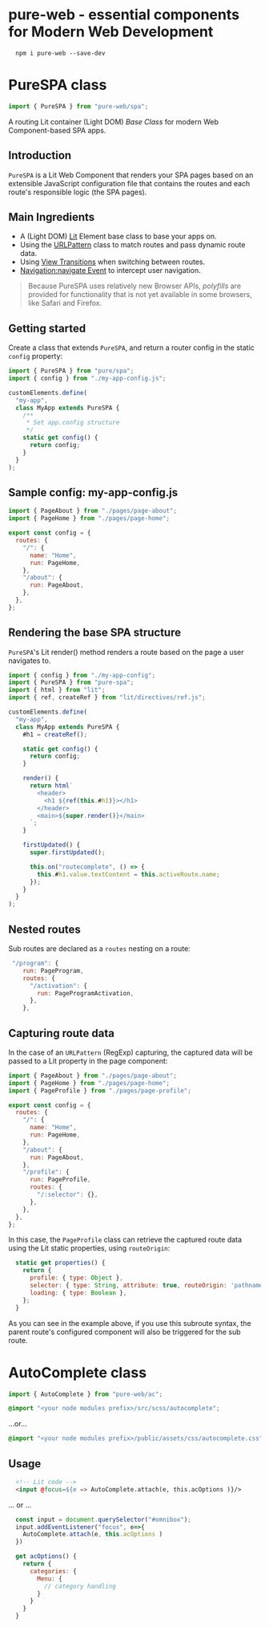 # pure-web - essential components for Modern Web Development
```cli
  npm i pure-web --save-dev
```

# PureSPA class

```js
import { PureSPA } from "pure-web/spa";
```

A routing Lit container (Light DOM) _Base Class_ for modern Web Component-based SPA apps.

## Introduction

`PureSPA` is a Lit Web Component that renders your SPA pages based on an extensible JavaScript configuration file that contains the routes and each route's responsible logic (the SPA pages).

## Main Ingredients

- A (Light DOM) [Lit](https://lit.dev/) Element base class to base your apps on.
- Using the [URLPattern](https://developer.mozilla.org/en-US/docs/Web/API/URLPattern) class to match routes and pass dynamic route data.
- Using [View Transitions](https://developer.mozilla.org/en-US/docs/Web/API/View_Transitions_API) when switching between routes.
- [Navigation:navigate Event](https://developer.mozilla.org/en-US/docs/Web/API/Navigation/navigate_event) to intercept user navigation.

> Because PureSPA uses relatively new Browser APIs, *polyfills* are provided for functionality that is not yet available in some browsers, like Safari and Firefox.

## Getting started

Create a class that extends `PureSPA`, and return a router config in the static `config` property:

```js
import { PureSPA } from "pure/spa";
import { config } from "./my-app-config.js";

customElements.define(
  "my-app",
  class MyApp extends PureSPA {
    /**
     * Set app.config structure
     */
    static get config() {
      return config;
    }
  }
);
```

## Sample config: my-app-config.js

```js
import { PageAbout } from "./pages/page-about";
import { PageHome } from "./pages/page-home";

export const config = {
  routes: {
    "/": {
      name: "Home",
      run: PageHome,
    },
    "/about": {
      run: PageAbout,
    },
  },
};
```

## Rendering the base SPA structure

`PureSPA`'s Lit render() method renders a route based on the page a user navigates to.

```js
import { config } from "./my-app-config";
import { PureSPA } from "pure-spa";
import { html } from "lit";
import { ref, createRef } from "lit/directives/ref.js";

customElements.define(
  "my-app",
  class MyApp extends PureSPA {
    #h1 = createRef();

    static get config() {
      return config;
    }

    render() {
      return html`
        <header>
          <h1 ${ref(this.#h1)}></h1>
        </header>
        <main>${super.render()}</main>
      `;
    }

    firstUpdated() {
      super.firstUpdated();

      this.on("routecomplete", () => {
        this.#h1.value.textContent = this.activeRoute.name;
      });
    }
  }
);
```


## Nested routes

Sub routes are declared as a `routes` nesting on a route:

```js
 "/program": {
    run: PageProgram,
    routes: {
      "/activation": {
        run: PageProgramActivation,
      },
    },
```

## Capturing route data

In the case of an `URLPattern` (RegExp) capturing, the captured data will be passed to a Lit property in the page component:

```js
import { PageAbout } from "./pages/page-about";
import { PageHome } from "./pages/page-home";
import { PageProfile } from "./pages/page-profile";

export const config = {
  routes: {
    "/": {
      name: "Home",
      run: PageHome,
    },
    "/about": {
      run: PageAbout,
    },
    "/profile": {
      run: PageProfile,
      routes: {
        "/:selector": {},
      },
    },
  },
};
```

In this case, the `PageProfile` class can retrieve the captured route data using the Lit static properties, using `routeOrigin`:

```js
  static get properties() {
    return {
      profile: { type: Object },
      selector: { type: String, attribute: true, routeOrigin: 'pathname' },
      loading: { type: Boolean },
    };
  }

```

As you can see in the example above, if you use this subroute syntax, the parent route's configured component will also be triggered for the sub route.


# AutoComplete class

```js
import { AutoComplete } from "pure-web/ac";
```

```css
@import "<your node modules prefix>/src/scss/autocomplete";
```
...or...
```css
@import "<your node modules prefix>/public/assets/css/autocomplete.css";
```

## Usage

```html
  <!-- Lit code -->
  <input @focus=${e => AutoComplete.attach(e, this.acOptions )}/>
```
... or ...
```js
  const input = document.querySelector("#omnibox");
  input.addEventListener("focus", e=>{
    AutoComplete.attach(e, this.acOptions )
  })
```

```js
  get acOptions() {
    return {
      categories: {
        Menu: {
          // category handling 
        }
      }
    }
  }
```
